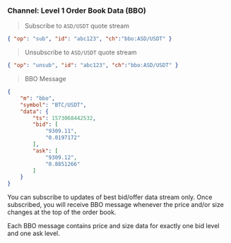 ### Channel: Level 1 Order Book Data (BBO)

> Subscribe to `ASD/USDT` quote stream

```json
{ "op": "sub", "id": "abc123", "ch":"bbo:ASD/USDT" }
```

> Unsubscribe to `ASD/USDT` quote stream

```json
{ "op": "unsub", "id": "abc123", "ch":"bbo:ASD/USDT" }
```

> BBO Message 

```json
{
    "m": "bbo",
    "symbol": "BTC/USDT",
    "data": {
        "ts": 1573068442532,
        "bid": [
            "9309.11",
            "0.0197172"
        ],
        "ask": [
            "9309.12",
            "0.8851266"
        ]
    }
}
```

You can subscribe to updates of best bid/offer data stream only. Once subscribed, you will receive BBO message whenever 
the price and/or size changes at the top of the order book. 

Each BBO message contains price and size data for exactly one bid level and one ask level. 


